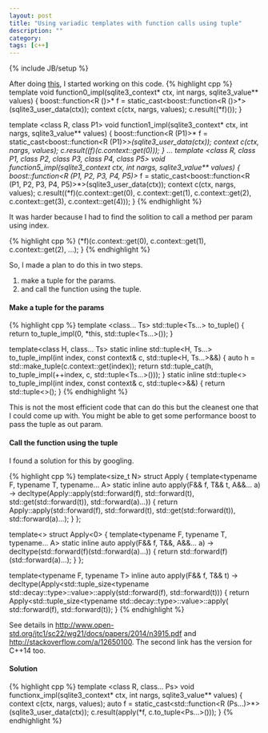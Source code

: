 ```yaml
---
layout: post
title: "Using variadic templates with function calls using tuple"
description: ""
category: 
tags: [c++]
---
```

{% include JB/setup %}

After doing [this](/2015/02/using-variadic-templates-with-different-parameter-types.html), I started working on this code.
{% highlight cpp %}
template <class R>
void function0_impl(sqlite3_context* ctx, int nargs, sqlite3_value** values)
{
  boost::function<R ()>* f =
      static_cast<boost::function<R ()>*>(sqlite3_user_data(ctx));
  context c(ctx, nargs, values);
  c.result((*f)());
}

template <class R, class P1>
void function1_impl(sqlite3_context* ctx, int nargs, sqlite3_value** values)
{
  boost::function<R (P1)>* f =
      static_cast<boost::function<R (P1)>*>(sqlite3_user_data(ctx));
  context c(ctx, nargs, values);
  c.result((*f)(c.context::get<P1>(0)));
}
...
template <class R, class P1, class P2, class P3, class P4, class P5>
void function5_impl(sqlite3_context* ctx, int nargs, sqlite3_value** values)
{
  boost::function<R (P1, P2, P3, P4, P5)>* f =
      static_cast<boost::function<R (P1, P2, P3, P4, P5)>*>(sqlite3_user_data(ctx));
  context c(ctx, nargs, values);
  c.result((*f)(c.context::get<P1>(0), c.context::get<P2>(1), c.context::get<P3>(2), c.context::get<P4>(3), c.context::get<P5>(4)));
}
{% endhighlight %}

It was harder because I had to find the solition to call a method per param using index.

{% highlight cpp %}
  (*f)(c.context::get<P1>(0),
     c.context::get<P2>(1),
     c.context::get<P3>(2),
     ...);
}
{% endhighlight %}

So, I made a plan to do this in two steps.

1. make a tuple for the params.
1. and call the function using the tuple.

#### Make a tuple for the params

{% highlight cpp %}
template <class... Ts>
std::tuple<Ts...> to_tuple() {
  return to_tuple_impl(0, *this, std::tuple<Ts...>());
}

template<class H, class... Ts>
static inline std::tuple<H, Ts...> to_tuple_impl(int index, const context& c, std::tuple<H, Ts...>&&)
{
  auto h = std::make_tuple(c.context::get<H>(index));
  return std::tuple_cat(h, to_tuple_impl(++index, c, std::tuple<Ts...>()));
}
static inline std::tuple<> to_tuple_impl(int index, const context& c, std::tuple<>&&)
{
  return std::tuple<>();
}
{% endhighlight %}

This is not the most efficient code that can do this but the cleanest one that I could come up with. You might be able to get some performance boost to pass the tuple as out param.


#### Call the function using the tuple

I found a solution for this by googling.

{% highlight cpp %}
template<size_t N>
struct Apply {
  template<typename F, typename T, typename... A>
  static inline auto apply(F&& f, T&& t, A&&... a)
    -> decltype(Apply<N-1>::apply(std::forward<F>(f),
                                  std::forward<T>(t),
                                  std::get<N-1>(std::forward<T>(t)),
                                  std::forward<A>(a)...))
  {
    return Apply<N-1>::apply(std::forward<F>(f),
                             std::forward<T>(t),
                             std::get<N-1>(std::forward<T>(t)),
                             std::forward<A>(a)...);
  }
};

template<>
struct Apply<0> {
  template<typename F, typename T, typename... A>
  static inline auto apply(F&& f, T&&, A&&... a)
    -> decltype(std::forward<F>(f)(std::forward<A>(a)...))
  {
    return std::forward<F>(f)(std::forward<A>(a)...);
  }
};

template<typename F, typename T>
inline auto apply(F&& f, T&& t)
  -> decltype(Apply<std::tuple_size<typename std::decay<T>::type>::value>::apply(std::forward<F>(f), std::forward<T>(t)))
{
  return Apply<std::tuple_size<typename std::decay<T>::type>::value>::apply(
      std::forward<F>(f), std::forward<T>(t));
}
{% endhighlight %}

See details in <http://www.open-std.org/jtc1/sc22/wg21/docs/papers/2014/n3915.pdf> and <http://stackoverflow.com/a/12650100>. The second link has the version for C++14 too.

#### Solution

{% highlight cpp %}
template <class R, class... Ps>
void functionx_impl(sqlite3_context* ctx, int nargs, sqlite3_value** values)
{
  context c(ctx, nargs, values);
  auto f = static_cast<std::function<R (Ps...)>*>(sqlite3_user_data(ctx));
  c.result(apply(*f, c.to_tuple<Ps...>()));
}
{% endhighlight %}
